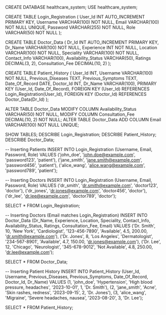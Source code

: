 CREATE DATABASE healthcare_system;
USE healthcare_system;

CREATE TABLE Login_Registration (
    User_Id INT AUTO_INCREMENT PRIMARY KEY,
    Username VARCHAR(100) NOT NULL,
    Email VARCHAR(100) NOT NULL UNIQUE,
    Password VARCHAR(255) NOT NULL,
    Role VARCHAR(50) NOT NULL
);



CREATE TABLE Doctor_Data (
    Dr_Id INT AUTO_INCREMENT PRIMARY KEY,
    Dr_Name VARCHAR(100) NOT NULL,
    Experience INT NOT NULL,
    Location VARCHAR(100) NOT NULL,
    Speciality VARCHAR(100) NOT NULL,
    Contact_Info VARCHAR(100),
    Availability_Status VARCHAR(50),
    Ratings DECIMAL(3, 2),
    Consultation_Fee DECIMAL(10, 2)
);

CREATE TABLE Patient_History (
    User_Id INT,
    Username VARCHAR(100) NOT NULL,
    Previous_Diseases TEXT,
    Previous_Symptoms TEXT,
    Date_Of_Record DATE,
    Doctor_Id INT,
    Dr_Name VARCHAR(100),
    PRIMARY KEY (User_Id, Date_Of_Record),
    FOREIGN KEY (User_Id) REFERENCES Login_Registration(User_Id),
    FOREIGN KEY (Doctor_Id) REFERENCES Doctor_Data(Dr_Id)
);

ALTER TABLE Doctor_Data
MODIFY COLUMN Availability_Status VARCHAR(50) NOT NULL,
MODIFY COLUMN Consultation_Fee DECIMAL(10, 2) NOT NULL;
ALTER TABLE Doctor_Data ADD COLUMN Email VARCHAR(100) NOT NULL UNIQUE;

SHOW TABLES;
DESCRIBE Login_Registration;
DESCRIBE Patient_History;
DESCRIBE Doctor_Data;


-- Inserting Patients
INSERT INTO Login_Registration (Username, Email, Password, Role) 
VALUES 
('john_doe', 'john.doe@example.com', 'password123', 'patient'),
('jane_smith', 'jane.smith@example.com', 'password456', 'patient'),
('alice_wang', 'alice.wang@example.com', 'password789', 'patient');

-- Inserting Doctors
INSERT INTO Login_Registration (Username, Email, Password, Role) 
VALUES 
('dr_smith', 'dr.smith@example.com', 'doctor123', 'doctor'),
('dr_jones', 'dr.jones@example.com', 'doctor456', 'doctor'),
('dr_lee', 'dr.lee@example.com', 'doctor789', 'doctor');

SELECT * FROM Login_Registration;


-- Inserting Doctors (Email matches Login_Registration)
INSERT INTO Doctor_Data (Dr_Name, Experience, Location, Speciality, Contact_Info, Availability_Status, Ratings, Consultation_Fee, Email) 
VALUES 
('Dr. Smith', 10, 'New York', 'Cardiologist', '123-456-7890', 'Available', 4.5, 200.00, 'dr.smith@example.com'),
('Dr. Jones', 8, 'Los Angeles', 'Dermatologist', '234-567-8901', 'Available', 4.7, 150.00, 'dr.jones@example.com'),
('Dr. Lee', 12, 'Chicago', 'Neurologist', '345-678-9012', 'Not Available', 4.8, 250.00, 'dr.lee@example.com');

SELECT * FROM Doctor_Data;



-- Inserting Patient History
INSERT INTO Patient_History (User_Id, Username, Previous_Diseases, Previous_Symptoms, Date_Of_Record, Doctor_Id, Dr_Name) 
VALUES 
(1, 'john_doe', 'Hypertension', 'High blood pressure, headaches', '2023-10-01', 1, 'Dr. Smith'),
(2, 'jane_smith', 'Acne', 'Skin rashes, redness', '2023-09-15', 2, 'Dr. Jones'),
(3, 'alice_wang', 'Migraine', 'Severe headaches, nausea', '2023-08-20', 3, 'Dr. Lee');

SELECT * FROM Patient_History;